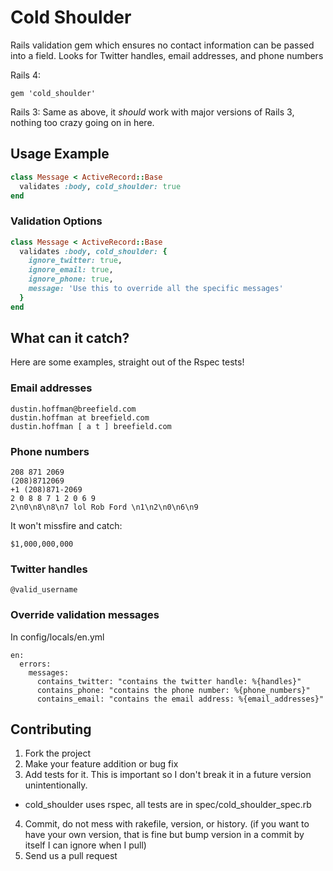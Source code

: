 Cold Shoulder
=============

Rails validation gem which ensures no contact information can be passed into a field.
Looks for Twitter handles, email addresses, and phone numbers

Rails 4:
```shell
gem 'cold_shoulder'
```

Rails 3:
Same as above, it _should_ work with major versions of Rails 3, nothing too crazy going on in here.

## Usage Example
```ruby
class Message < ActiveRecord::Base
  validates :body, cold_shoulder: true
end
```

### Validation Options
```ruby
class Message < ActiveRecord::Base
  validates :body, cold_shoulder: {
    ignore_twitter: true, 
    ignore_email: true, 
    ignore_phone: true,
    message: 'Use this to override all the specific messages'
  }
end
```

## What can it catch?
Here are some examples, straight out of the Rspec tests!
### Email addresses
```
dustin.hoffman@breefield.com
dustin.hoffman at breefield.com
dustin.hoffman [ a t ] breefield.com
```
### Phone numbers
```
208 871 2069
(208)8712069
+1 (208)871-2069
2 0 8 8 7 1 2 0 6 9
2\n0\n8\n8\n7 lol Rob Ford \n1\n2\n0\n6\n9
```

It won't missfire and catch:
```
$1,000,000,000
```

### Twitter handles
```
@valid_username
```

### Override validation messages
In config/locals/en.yml
```
en:
  errors:
    messages:
      contains_twitter: "contains the twitter handle: %{handles}"
      contains_phone: "contains the phone number: %{phone_numbers}"
      contains_email: "contains the email address: %{email_addresses}"
```

## Contributing
 
1. Fork the project
2. Make your feature addition or bug fix
3. Add tests for it. This is important so I don't break it in a future version unintentionally.
  * cold_shoulder uses rspec, all tests are in spec/cold_shoulder_spec.rb
4. Commit, do not mess with rakefile, version, or history. (if you want to have your own version, that is fine but bump version in a commit by itself I can ignore when I pull)
5. Send us a pull request